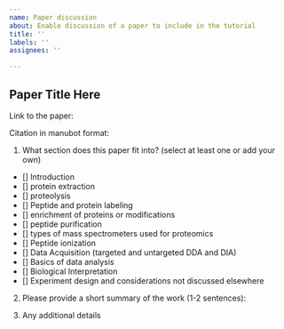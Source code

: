```yaml
---
name: Paper discussion
about: Enable discussion of a paper to include in the tutorial
title: ''
labels: ''
assignees: ''

---
```


## Paper Title Here
<!-- replace the above with the title of the paper -->


Link to the paper:

Citation in manubot format:

<!-- please fill out as much of the following as possible, or feel free to just post the paper title and link to enable discussions with others -->

1. What section does this paper fit into? (select at least one or add your own)

- [] Introduction
- [] protein extraction
- [] proteolysis
- [] Peptide and protein labeling
- [] enrichment of proteins or modifications
- [] peptide purification
- [] types of mass spectrometers used for proteomics
- [] Peptide ionization
- [] Data Acquisition (targeted and untargeted DDA and DIA)
- [] Basics of data analysis
- [] Biological Interpretation
- [] Experiment design and considerations not discussed elsewhere

2.  Please provide a short summary of the work (1-2 sentences):

3. Any additional details
